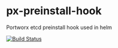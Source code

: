# px-preinstall-hook

Portworx etcd preinstall hook used in helm

[![Build Status](https://travis-ci.org/portworx/px-preinstall-hook.svg?branch=master)](https://travis-ci.org/portworx/px-preinstall-hook)
